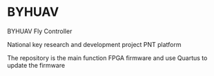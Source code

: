 # BYHUAV

BYHUAV Fly Controller

National key research and development project PNT platform

The repository is the main function FPGA firmware and use Quartus to update the firmware
